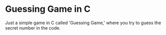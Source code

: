 # Guessing Game in C
 Just a simple game in C called 'Guessing Game,' where you try to guess the secret number in the code.
